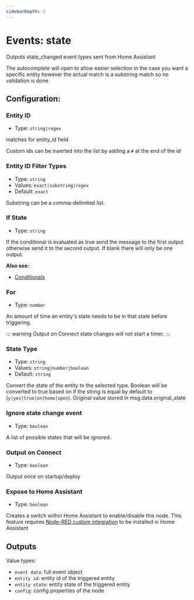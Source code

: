 ```yaml
---
sidebarDepth: 1
---
```


# Events: state

Outputs state_changed event types sent from Home Assistant

The autocomplete will open to allow easier selection in the case you want a specific entity however the actual match is a substring match so no validation is done

## Configuration:

### Entity ID <Badge text="required"/>

- Type: `string|regex`

matches for entity_id field

Custom ids can be inserted into the list by adding a `#` at the end of the id

### Entity ID Filter Types <Badge text="required"/>

- Type: `string`
- Values: `exact|substring|regex`
- Default: `exact`

Substring can be a comma-delimited list.

### If State

- Type: `string`

If the conditional is evaluated as true send the message to the first output otherwise send it to the second output. If blank there will only be one output.

**Also see:**

- [Conditionals](/guide/conditionals.md)

### For

- Type: `number`

An amount of time an entity's state needs to be in that state before triggering.

::: warning
Output on Connect state changes will not start a timer.
:::

### State Type

- Type: `string`
- Values: `string|number|boolean`
- Default: `string`

Convert the state of the entity to the selected type. Boolean will be converted to true based on if the string is equal by default to (`y|yes|true|on|home|open`). Original value stored in msg.data.original_state

### Ignore state change event

- Type: `boolean`

A list of possible states that will be ignored.

### Output on Connect

- Type: `boolean`

Output once on startup/deploy

### Expose to Home Assistant

- Type: `boolean`

Creates a switch within Home Assistant to enable/disable this node. This feature requires [Node-RED custom integration](https://github.com/zachowj/hass-node-red) to be installed in Home Assistant

## Outputs

Value types:

- `event data`: full event object
- `entity id`: entity id of the triggered entity
- `entity state`: entity state of the triggered entity
- `config`: config properties of the node

